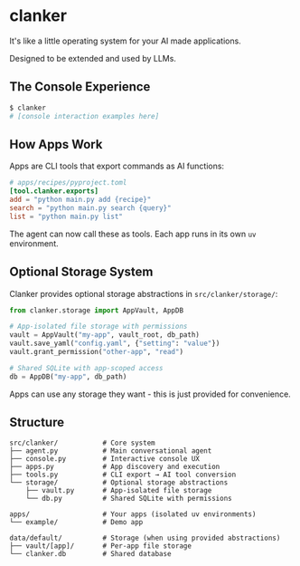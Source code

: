 # clanker

It's like a little operating system for your AI made applications.

Designed to be extended and used by LLMs.

## The Console Experience

```bash
$ clanker
# [console interaction examples here]
```

## How Apps Work

Apps are CLI tools that export commands as AI functions:

```toml
# apps/recipes/pyproject.toml
[tool.clanker.exports]
add = "python main.py add {recipe}"
search = "python main.py search {query}"
list = "python main.py list"
```

The agent can now call these as tools. Each app runs in its own `uv` environment.

## Optional Storage System

Clanker provides optional storage abstractions in `src/clanker/storage/`:

```python
from clanker.storage import AppVault, AppDB

# App-isolated file storage with permissions
vault = AppVault("my-app", vault_root, db_path)
vault.save_yaml("config.yaml", {"setting": "value"})
vault.grant_permission("other-app", "read")

# Shared SQLite with app-scoped access
db = AppDB("my-app", db_path)
```

Apps can use any storage they want - this is just provided for convenience.

## Structure

```
src/clanker/           # Core system
├── agent.py           # Main conversational agent
├── console.py         # Interactive console UX
├── apps.py            # App discovery and execution
├── tools.py           # CLI export → AI tool conversion
└── storage/           # Optional storage abstractions
    ├── vault.py       # App-isolated file storage
    └── db.py          # Shared SQLite with permissions

apps/                  # Your apps (isolated uv environments)
└── example/           # Demo app

data/default/          # Storage (when using provided abstractions)
├── vault/[app]/       # Per-app file storage  
└── clanker.db         # Shared database
```

